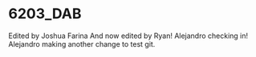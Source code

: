 # 6203_DAB
Edited by Joshua Farina
And now edited by Ryan!
Alejandro checking in!
Alejandro making another change to test git.

